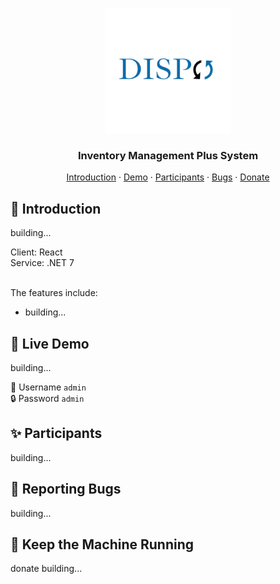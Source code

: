 <p align="center"><img src="https://github.com/Dispo-Empresa/Dispo-Client/blob/master/src/assets/DispoLogo.png" alt="Open Source Point of Sale Logo" width="auto" height="200" width="200"></p>
<h3 align="center">Inventory Management Plus System</h3>

<p align="center">
  <a href="#-introduction">Introduction</a> · <a href="#-live-demo">Demo</a> ·
  <a href="#-participants">Participants</a> · <a href="#-reporting-bugs">Bugs</a> ·
  <a href="#-keep-the-machine-running">Donate</a>
</p>

## 👋 Introduction

building...

Client: React <br>
Service: .NET 7 <br><br>

The features include:

- building...

## 🧪 Live Demo

building...

👤 Username `admin`  
🔒 Password `admin`

## ✨ Participants

building...

## 🐛 Reporting Bugs

building...

## 🏃 Keep the Machine Running

donate building...
